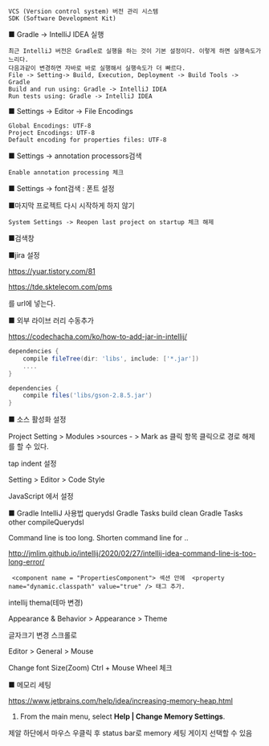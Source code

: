 ```
VCS (Version control system) 버전 관리 시스템
SDK (Software Development Kit)
```



■ Gradle -> IntelliJ IDEA 실행

```
최근 IntelliJ 버전은 Gradle로 실행을 하는 것이 기본 설정이다. 이렇게 하면 실행속도가 느리다. 
다음과같이 변경하면 자바로 바로 실행해서 실행속도가 더 빠르다.
File -> Setting-> Build, Execution, Deployment -> Build Tools -> Gradle
Build and run using: Gradle -> IntelliJ IDEA
Run tests using: Gradle -> IntelliJ IDEA
```



■ Settings -> Editor -> File Encodings 

```
Global Encodings: UTF-8
Project Encodings: UTF-8
Default encoding for properties files: UTF-8

```



■ Settings -> annotation processors검색

```
Enable annotation processing 체크
```



■ Settings -> font검색 : 폰트 설정



■마지막 프로젝트 다시 시작하게 하지 않기

```
System Settings -> Reopen last project on startup 체크 해제
```


■검색창



■jira 설정

https://yuar.tistory.com/81



https://tde.sktelecom.com/pms

를 url에 넣는다. 



■ 외부 라이브 러리 수동추가

https://codechacha.com/ko/how-to-add-jar-in-intellij/

```gradle
dependencies {
    compile fileTree(dir: 'libs', include: ['*.jar'])
    ....
}
```

```gradle
dependencies {
    compile files('libs/gson-2.8.5.jar')
}
```

■  소스 활성화 설정

Project Setting > Modules >sources - > Mark as 클릭 항목 클릭으로 경로 해제를 할 수 있다.



tap indent 설정

Setting > Editor > Code Style

JavaScript 에서 설정



■ Gradle IntelliJ 사용법 querydsl
Gradle Tasks build clean
Gradle Tasks other compileQuerydsl



Command line is too long. Shorten command line for .. 

http://jmlim.github.io/intellij/2020/02/27/intellij-idea-command-line-is-too-long-error/

```
 <component name = "PropertiesComponent"> 섹션 안에  <property name="dynamic.classpath" value="true" /> 태그 추가.
```



intellij thema(테마 변경)

Appearance & Behavior > Appearance > Theme 



글자크기 변경 스크롤로

Editor > General > Mouse

Change font Size(Zoom) Ctrl + Mouse Wheel  체크



■  메모리 세팅

https://www.jetbrains.com/help/idea/increasing-memory-heap.html

1. From the main menu, select **Help | Change Memory Settings**.

제알 하단에서 마우스 우클릭 후 status bar로 memory 세팅 게이지 선택할 수 있음

